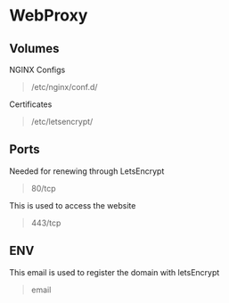 # WebProxy
## Volumes
NGINX Configs
> /etc/nginx/conf.d/

Certificates
> /etc/letsencrypt/

## Ports
Needed for renewing through LetsEncrypt
> 80/tcp

This is used to access the website
> 443/tcp

## ENV
This email is used to register the domain with letsEncrypt
> email
